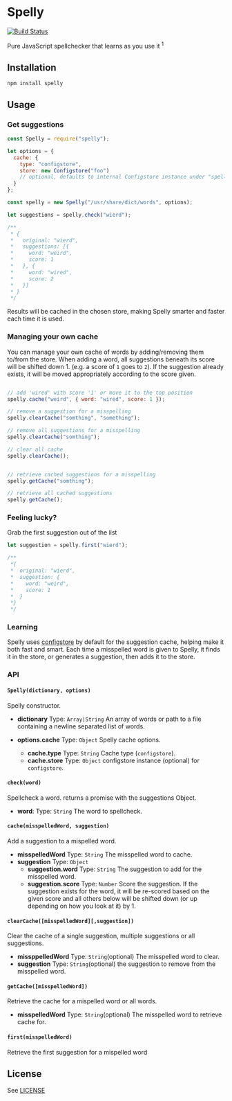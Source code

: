 # Spelly

[![Build Status](https://travis-ci.org/dylanfoster/spelly.svg?branch=master)](https://travis-ci.org/dylanfoster/spelly)

Pure JavaScript spellchecker that learns as you use it <sup>1</sup>

## Installation

```
npm install spelly
```

## Usage

### Get suggestions

```javascript
const Spelly = require("spelly");

let options = {
  cache: {
    type: "configstore",
    store: new Configstore("foo")
    // optional, defaults to internal Configstore instance under "spelly"
  }
};

const spelly = new Spelly("/usr/share/dict/words", options);

let suggestions = spelly.check("wierd");

/**
 * {
 *   original: "wierd",
 *   suggestions: [{
 *     word: "weird",
 *     score: 1
 *   }, {
 *     word: "wired",
 *     score: 2
 *   }]
 * }
 */
```

Results will be cached in the chosen store, making Spelly smarter and faster
each time it is used.

### Managing your own cache

You can manage your own cache of words by adding/removing them to/from the store.
When adding a word, all suggestions beneath its score will be shifted down 1.
(e.g. a score of `1` goes to `2`). If the suggestion already exists, it will be
moved appropriately according to the score given.

```javascript

// add 'wired' with score '1' or move it to the top position
spelly.cache("weird", { word: "wired", score: 1 });

// remove a suggestion for a misspelling
spelly.clearCache("somthing", "something");

// remove all suggestions for a misspelling
spelly.clearCache("somthing");

// clear all cache
spelly.clearCache();


// retrieve cached suggestions for a misspelling
spelly.getCache("somthing");

// retrieve all cached suggestions
spelly.getCache();
```

### Feeling lucky?

Grab the first suggestion out of the list

```javascript
let suggestion = spelly.first("wierd");

/**
 *{
 *  original: "wierd",
 *  suggestion: {
 *    word: "weird",
 *    score: 1
 *  }
 *}
 */
```

### Learning

Spelly uses [configstore](https://github.com/yeoman/configstore) by default for
the suggestion cache, helping make it both fast and smart. Each time a misspelled
word is given to Spelly, it finds it in the store, or generates a suggestion,
then adds it to the store.

### API

#### `Spelly(dictionary, options)`

Spelly constructor.

  - **dictionary** Type: `Array|String` An array of words or path to a file
    containing a newline separated list of words.
  - **options.cache** Type: `Object` Spelly cache options.

    - **cache.type** Type: `String` Cache type (`configstore`).
    - **cache.store** Type: `Object` configstore instance (optional) for `configstore`.

#### `check(word)`

Spellcheck a word. returns a promise with the suggestions Object.

 - **word**: Type: `String` The word to spellcheck.

#### `cache(misspelledWord, suggestion)`

Add a suggestion to a mispelled word.

 - **misspelledWord** Type: `String` The misspelled word to cache.
 - **suggestion** Type: `Object`
   - **suggestion.word** Type: `String` The suggestion to add for the misspelled word.
   - **suggestion.score** Type: `Number` Score the suggestion. If the suggestion
exists for the word, it will be re-scored based on the given score and all others
below will be shifted down (or up depending on how you look at it) by 1.

#### `clearCache([misspelledWord][,suggestion])`

Clear the cache of a single suggestion, multiple suggestions or all suggestions.

 - **missppelledWord** Type: `String`(optional) The misspelled word to clear.
 - **suggestion** Type: `String`(optional) the suggestion to remove from the
   misspelled word.

#### `getCache([misspelledWord])`

Retrieve the cache for a mispelled word or all words.

 - **misspelledWord** Type: `String`(optional) The misspelled word to retrieve
   cache for.

#### `first(misspelledWord)`

Retrieve the first suggestion for a mispelled word


## License

See [LICENSE](LICENSE.md)

